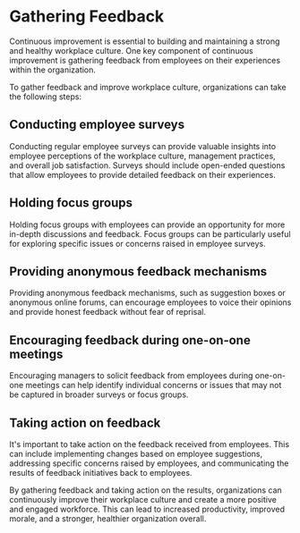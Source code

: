 # Gathering Feedback

Continuous improvement is essential to building and maintaining a strong and healthy workplace culture. One key component of continuous improvement is gathering feedback from employees on their experiences within the organization.

To gather feedback and improve workplace culture, organizations can take the following steps:

## Conducting employee surveys

Conducting regular employee surveys can provide valuable insights into employee perceptions of the workplace culture, management practices, and overall job satisfaction. Surveys should include open-ended questions that allow employees to provide detailed feedback on their experiences.

## Holding focus groups

Holding focus groups with employees can provide an opportunity for more in-depth discussions and feedback. Focus groups can be particularly useful for exploring specific issues or concerns raised in employee surveys.

## Providing anonymous feedback mechanisms

Providing anonymous feedback mechanisms, such as suggestion boxes or anonymous online forums, can encourage employees to voice their opinions and provide honest feedback without fear of reprisal.

## Encouraging feedback during one-on-one meetings

Encouraging managers to solicit feedback from employees during one-on-one meetings can help identify individual concerns or issues that may not be captured in broader surveys or focus groups.

## Taking action on feedback

It's important to take action on the feedback received from employees. This can include implementing changes based on employee suggestions, addressing specific concerns raised by employees, and communicating the results of feedback initiatives back to employees.

By gathering feedback and taking action on the results, organizations can continuously improve their workplace culture and create a more positive and engaged workforce. This can lead to increased productivity, improved morale, and a stronger, healthier organization overall.
